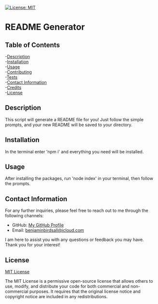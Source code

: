[![License: MIT](https://img.shields.io/badge/License-MIT-yellow.svg)](https://opensource.org/licenses/MIT)

# README Generator 
  
## Table of Contents

-[Description](#description)<br>
-[Installation](#installation)<br>
-[Usage](#usage)<br>
-[Contributing](#contributing)<br>
-[Tests](#tests)<br>
-[Contact Information](#contact-information)<br>
-[Credits](#credits)<br>
-[License](#license)


## Description
  
This script will generate a README file for you! Just follow the simple prompts, and your new README will be saved to your directory.


## Installation

In the terminal enter 'npm i' and everything you need will be installed.


## Usage 

After installing the packages, run 'node index' in your terminal, then follow the prompts.


## Contact Information

For any further inquiries, please feel free to reach out to me through the following channels:
- GitHub: [My GitHub Profile](https://www.github.com/BenThere6)
- Email: benjaminbirdsall@icloud.com

I am here to assist you with any questions or feedback you may have. Thank you for your interest!


## License 

[MIT License](https://opensource.org/licenses/MIT)

The MIT License is a permissive open-source license that allows others to use, modify, and distribute your code for both commercial and non-commercial purposes. It requires that the original license notice and copyright notice are included in any redistributions.
